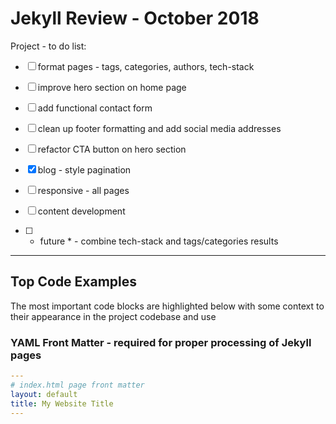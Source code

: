 # Jekyll Review - October 2018

Project - to do list:

- [ ] format pages - tags, categories, authors, tech-stack

- [ ] improve hero section on home page

- [ ] add functional contact form

- [ ] clean up footer formatting and add social media addresses

- [ ] refactor CTA button on hero section

- [x] blog - style pagination

- [ ] responsive - all pages

- [ ] content development

- [ ] * future * - combine tech-stack and tags/categories results

---

## Top Code Examples

The most important code blocks are highlighted below with some context to their appearance in the project codebase and use

### YAML Front Matter - required for proper processing of Jekyll pages

```yaml
---
# index.html page front matter
layout: default
title: My Website Title
---
```

